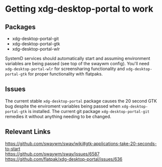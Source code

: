 # Getting xdg-desktop-portal to work

## Packages

- xdg-desktop-portal-git
- xdg-desktop-portal-gtk
- xdg-desktop-portal-wlr

SystemD services should automatically start and assuming environment variables are being passed (see top of the swaywm config). You'll need `xdg-desktop-portal-wlr` for screensharing functionality and `xdg-desktop-portal-gtk` for proper functionality with flatpaks.

## Issues

The current stable `xdg-desktop-portal` package causes the 20 second GTK bug despite the enviroment variables being passed when `xdg-desktop-portal-gtk` is installed. The current git package `xdg-desktop-portal-git` remedies it without anything needing to be changed.

## Relevant Links

<https://github.com/swaywm/sway/wiki#gtk-applications-take-20-seconds-to-start>  
<https://github.com/swaywm/sway/issues/6587>  
<https://github.com/flatpak/xdg-desktop-portal/issues/636>  
